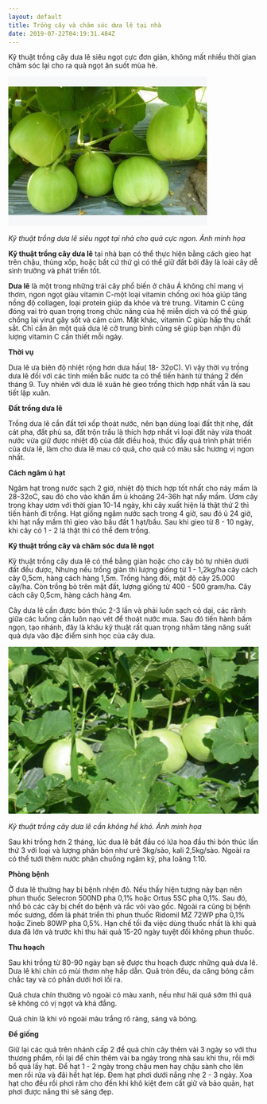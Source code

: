 ```yaml
---
layout: default
title: Trồng cây và chăm sóc dưa lê tại nhà
date: 2019-07-22T04:19:31.484Z
---
```

Kỹ thuật trồng cây dưa lê siêu ngọt cực đơn giản, không mất nhiều thời gian chăm sóc lại cho ra quả ngọt ăn suốt mùa hè.

![Kỹ thuật trồng dưa lê siêu ngọt tại nhà cho quả cực ngon](/images/media/dualetrong1.jpg "Kỹ thuật trồng dưa lê siêu ngọt tại nhà cho quả cực ngon")

_Kỹ thuật trồng dưa lê siêu ngọt tại nhà cho quả cực ngon. Ảnh minh họa_



**Kỹ thuật trồng cây dưa lê** tại nhà bạn có thể thực hiện bằng cách gieo hạt trên chậu, thùng xốp, hoặc bất cứ thứ gì có thể giữ đất bởi đây là loài cây dễ sinh trưởng và phát triển tốt.


**Dưa lê** là một trong những trái cây phổ biến ở châu Á không chỉ mang vị thơm, ngon ngọt giàu vitamin C-một loại vitamin chống oxi hóa giúp tăng nồng độ collagen, loại protein giúp da khỏe và trẻ trung. Vitamin C cũng đóng vai trò quan trọng trong chức năng của hệ miễn dịch và có thể giúp chống lại virut gây sốt và cảm cúm. Mặt khác, vitamin C giúp hấp thụ chất sắt. Chỉ cần ăn một quả dưa lê cỡ trung bình cũng sẽ giúp bạn nhận đủ lượng vitamin C cần thiết mỗi ngày.



**Thời vụ**


Dưa lê ưa biên độ nhiệt rộng hơn dưa hấu( 18- 32oC). Vì vậy thời vụ trồng dưa lê đối với các tỉnh miền bắc nước ta có thể tiến hành từ tháng 2 đến tháng 9. Tuy nhiên với dưa lê xuân hè gieo trồng thích hợp nhất vẫn là sau tiết lập xuân.

**Đất trồng dưa lê**

Trồng dưa lê cần đất tơi xốp thoát nước, nên bạn dùng loại đất thịt nhẹ, đất cát pha, đất phù sa, đất trộn trấu là thích hợp nhất vì loại đất này vừa thoát nước vừa giữ được nhiệt độ của đất điều hoà, thúc đẩy quá trình phát triển của dưa lê, làm cho dưa lê mau có quả, cho quả có màu sắc hương vị ngon nhất.



**Cách ngâm ủ hạt**

Ngâm hạt trong nước sạch 2 giờ, nhiệt độ thích hợp tốt nhất cho nảy mầm là 28-32oC, sau đó cho vào khăn ẩm ủ khoảng 24-36h hạt nẩy mầm. Ươm cây trong khay ươm với thời gian 10-14 ngày, khi cây xuất hiện lá thật thứ 2 thì tiến hành đi trồng. Hạt giống ngâm nước sạch trong 4 giờ, sau đó ủ 24 giờ, khi hạt nẩy mầm thì gieo vào bầu đất 1 hạt/bầu. Sau khi gieo từ 8 - 10 ngày, khi cây có 1 - 2 lá thật thì có thể đem trồng.



**Kỹ thuật trồng cây và chăm sóc dưa lê ngọt**

Kỹ thuật trồng cây dưa lê có thể bằng giàn hoặc cho cây bò tự nhiên dưới đất đều được, Nhưng nếu trồng giàn thì lượng giống từ 1 - 1,2kg/ha cây cách cây 0,5cm, hàng cách hàng 1,5m. Trồng hàng đôi, mật độ cây 25.000 cây/ha. Còn trồng bò trên mặt đất, lượng giống từ 400 - 500 gram/ha. Cây cách cây 0,5cm, hàng cách hàng 4m.

Cây dưa lê cần được bón thúc 2-3 lần và phải luôn sạch cỏ dại, các rãnh giữa các luống cần luôn nạo vét để thoát nước mưa. Sau đó tiến hành bấm ngọn, tạo nhánh, đây là khâu kỹ thuật rất quan trọng nhằm tăng năng suất quả dựa vào đặc điểm sinh học của cây dưa.



![Kỹ thuật trồng cây dưa lê cần không hề khó](/images/media/dualetrong2.jpg "Kỹ thuật trồng cây dưa lê cần không hề khó")

_Kỹ thuật trồng cây dưa lê cần không hề khó. Ảnh minh họa_



Sau khi trồng hơn 2 tháng, lúc d­ua lê bắt đầu có lứa hoa đầu thì bón thúc lần thứ 3 với loại và lượng phân bón như urê 3kg/sào, kali 2,5kg/sào. Ngoài ra có thể tưới thêm nước phân chuồng ngâm kỹ, pha loãng 1:10. 



**Phòng bệnh**



Ở dưa lê thường hay bị bệnh nhện đỏ. Nếu thấy hiện tượng này bạn nên phun thuốc Selecron 500ND pha 0,1% hoặc Ortus 5SC pha 0,1%. Sau đó, nhổ bỏ các cây bị chết do bệnh và rắc vôi vào gốc. Ngoài ra cũng bị bệnh mốc sương, đốm lá phát triển thì phun thuốc Ridomil MZ 72WP pha 0,1% hoặc Zineb 80WP pha 0,5%. Hạn chế tối đa việc dùng thuốc nhất là khi quả dưa đã lớn và trước khi thu hái quả 15-20 ngày tuyệt đối không phun thuốc.



**Thu hoạch**



Sau khi trồng từ 80-90 ngày bạn sẽ được thu hoạch được những quả dưa lê. Dưa lê khi chín có mùi thơm nhẹ hấp dẫn. Quả tròn đều, da căng bóng cầm chắc tay và có phần dưới hơi lồi ra.

Quả chưa chín thường vỏ ngoài có màu xanh, nếu như hái quá sớm thì quả sẽ không có vị ngọt và khá đắng.

Quả chín là khi vỏ ngoài màu trắng rõ ràng, sáng và bóng.



**Để giống**



Giữ lại các quả trên nhánh cấp 2 để quả chín cây thêm vài 3 ngày so với thu thương phẩm, rồi lại để chín thêm vài ba ngày trong nhà sau khi thu, rồi mới bổ quả lấy hạt. Để hạt 1 - 2 ngày trong chậu men hay chậu sành cho lên men rồi rửa và đãi hết hạt lép. Đem hạt phơi dưới nắng nhẹ 2 - 3 ngày. Xoa hạt cho đều rồi phơi râm cho đến khi khô kiệt đem cất giữ và bảo quản, hạt phơi được nắng thì sẽ sáng đẹp.
